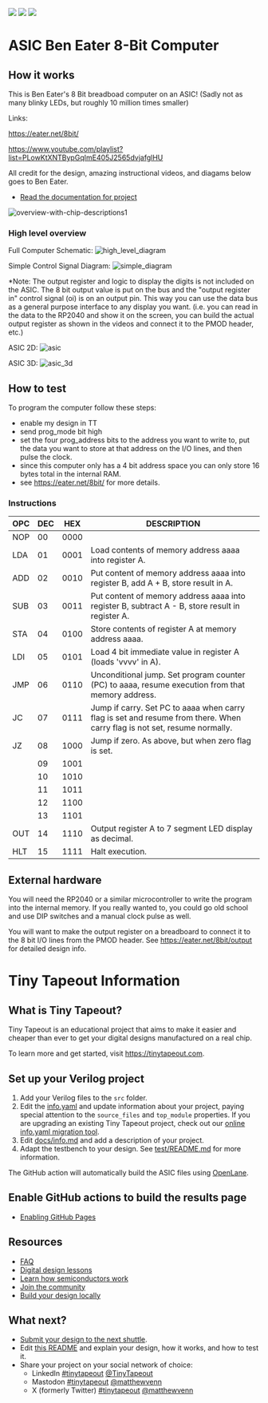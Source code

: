 ![](../../workflows/gds/badge.svg) ![](../../workflows/docs/badge.svg) ![](../../workflows/test/badge.svg)

# ASIC Ben Eater 8-Bit Computer
## How it works

This is Ben Eater's 8 Bit breadboad computer on an ASIC!
(Sadly not as many blinky LEDs, but roughly 10 million times smaller) 

Links: 

https://eater.net/8bit/

https://www.youtube.com/playlist?list=PLowKtXNTBypGqImE405J2565dvjafglHU

All credit for the design, amazing instructional videos, and diagams below goes to Ben Eater.

- [Read the documentation for project](docs/info.md)

![overview-with-chip-descriptions1](https://github.com/jasonkaufmann/ice40FPGAProjects/assets/41923667/0995715c-218d-4779-85be-36083b9d3e90)

### High level overview

Full Computer Schematic:
![high_level_diagram](https://github.com/jasonkaufmann/ice40FPGAProjects/assets/41923667/f122dd7a-d9fc-4a3f-b961-beee40d9fa35)

Simple Control Signal Diagram:
![simple_diagram](https://github.com/jasonkaufmann/ice40FPGAProjects/assets/41923667/25b4c402-da54-4372-9458-7b1f4c095c3a)

*Note: The output register and logic to display the digits is not included on the ASIC. The 8 bit output value is put on the bus and the "output register in" control signal (oi) is on an output pin. This way you can use the data bus as a general purpose interface to any display you want. (i.e. you can read in the data to the RP2040 and show it on the screen, you can build the actual output register as shown in the videos and connect it to the PMOD header, etc.)

ASIC 2D:
![asic](https://github.com/jasonkaufmann/ice40FPGAProjects/assets/41923667/75a44e3f-531d-49fc-af93-cacfedb2afdd)

ASIC 3D:
![asic_3d](https://github.com/jasonkaufmann/ice40FPGAProjects/assets/41923667/da51dff7-3b9d-46f9-a9b1-e6c4dc9bc3e7)

## How to test

To program the computer follow these steps:
  - enable my design in TT
  - send prog_mode bit high
  - set the four prog_address bits to the address you want to write to, put the data you want to store at that address on the I/O lines, and then pulse the clock.
  - since this computer only has a 4 bit address space you can only store 16 bytes total in the internal RAM.
  - see https://eater.net/8bit/ for more details.
  
### Instructions
| OPC | DEC | HEX  | DESCRIPTION                                                    |
|-----|-----|------|----------------------------------------------------------------|
| NOP | 00  | 0000 |                                                                |
| LDA | 01  | 0001 | Load contents of memory address aaaa into register A.          |
| ADD | 02  | 0010 | Put content of memory address aaaa into register B, add A + B, store result in A. |
| SUB | 03  | 0011 | Put content of memory address aaaa into register B, subtract A - B, store result in register A. |
| STA | 04  | 0100 | Store contents of register A at memory address aaaa.           |
| LDI | 05  | 0101 | Load 4 bit immediate value in register A (loads 'vvvv' in A).   |
| JMP | 06  | 0110 | Unconditional jump. Set program counter (PC) to aaaa, resume execution from that memory address. |
| JC  | 07  | 0111 | Jump if carry. Set PC to aaaa when carry flag is set and resume from there. When carry flag is not set, resume normally. |
| JZ  | 08  | 1000 | Jump if zero. As above, but when zero flag is set.              |
|     | 09  | 1001 |                                                                |
|     | 10  | 1010 |                                                                |
|     | 11  | 1011 |                                                                |
|     | 12  | 1100 |                                                                |
|     | 13  | 1101 |                                                                |
| OUT | 14  | 1110 | Output register A to 7 segment LED display as decimal.         |
| HLT | 15  | 1111 | Halt execution.                                                |

## External hardware

You will need the RP2040 or a similar microcontroller to write the program into the internal memory. If you really wanted to, you could go old school and use DIP switches and a manual clock pulse as well.

You will want to make the output register on a breadboard to connect it to the 8 bit I/O lines from the PMOD header. See https://eater.net/8bit/output for detailed design info.

# Tiny Tapeout Information
## What is Tiny Tapeout?

Tiny Tapeout is an educational project that aims to make it easier and cheaper than ever to get your digital designs manufactured on a real chip.

To learn more and get started, visit https://tinytapeout.com.

## Set up your Verilog project

1. Add your Verilog files to the `src` folder.
2. Edit the [info.yaml](info.yaml) and update information about your project, paying special attention to the `source_files` and `top_module` properties. If you are upgrading an existing Tiny Tapeout project, check out our [online info.yaml migration tool](https://tinytapeout.github.io/tt-yaml-upgrade-tool/).
3. Edit [docs/info.md](docs/info.md) and add a description of your project.
4. Adapt the testbench to your design. See [test/README.md](test/README.md) for more information.

The GitHub action will automatically build the ASIC files using [OpenLane](https://www.zerotoasiccourse.com/terminology/openlane/).

## Enable GitHub actions to build the results page

- [Enabling GitHub Pages](https://tinytapeout.com/faq/#my-github-action-is-failing-on-the-pages-part)

## Resources

- [FAQ](https://tinytapeout.com/faq/)
- [Digital design lessons](https://tinytapeout.com/digital_design/)
- [Learn how semiconductors work](https://tinytapeout.com/siliwiz/)
- [Join the community](https://tinytapeout.com/discord)
- [Build your design locally](https://docs.google.com/document/d/1aUUZ1jthRpg4QURIIyzlOaPWlmQzr-jBn3wZipVUPt4)

## What next?

- [Submit your design to the next shuttle](https://app.tinytapeout.com/).
- Edit [this README](README.md) and explain your design, how it works, and how to test it.
- Share your project on your social network of choice:
  - LinkedIn [#tinytapeout](https://www.linkedin.com/search/results/content/?keywords=%23tinytapeout) [@TinyTapeout](https://www.linkedin.com/company/100708654/)
  - Mastodon [#tinytapeout](https://chaos.social/tags/tinytapeout) [@matthewvenn](https://chaos.social/@matthewvenn)
  - X (formerly Twitter) [#tinytapeout](https://twitter.com/hashtag/tinytapeout) [@matthewvenn](https://twitter.com/matthewvenn)
